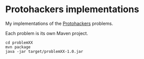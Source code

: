 # Protohackers implementations

My implementations of the [Protohackers](https://protohackers.com) problems.

Each problem is its own Maven project.

```
cd problemXX
mvn package
java -jar target/problemXX-1.0.jar
```

